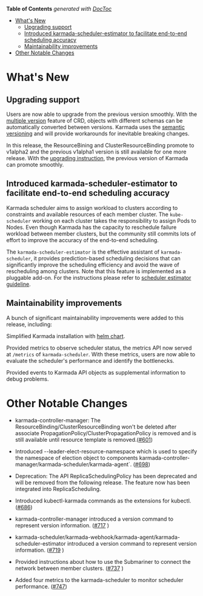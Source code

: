 <!-- START doctoc generated TOC please keep comment here to allow auto update -->
<!-- DON'T EDIT THIS SECTION, INSTEAD RE-RUN doctoc TO UPDATE -->
**Table of Contents**  *generated with [DocToc](https://github.com/thlorenz/doctoc)*

- [What's New](#whats-new)
  - [Upgrading support](#upgrading-support)
  - [Introduced karmada-scheduler-estimator to facilitate end-to-end scheduling accuracy](#introduced-karmada-scheduler-estimator-to-facilitate-end-to-end-scheduling-accuracy)
  - [Maintainability improvements](#maintainability-improvements)
- [Other Notable Changes](#other-notable-changes)

<!-- END doctoc generated TOC please keep comment here to allow auto update -->

# What's New
## Upgrading support
Users are now able to upgrade from the previous version smoothly. With the 
[multiple version](https://kubernetes.io/docs/tasks/extend-kubernetes/custom-resources/custom-resource-definition-versioning/#specify-multiple-versions)
feature of CRD,
objects with different schemas can be automatically converted between versions. Karmada uses the [semantic 
versioning](https://semver.org/) and will provide workarounds for inevitable breaking changes.

In this release, the ResourceBining and ClusterResourceBinding promote to v1alpha2 and the previous v1alpha1 
version is still available for one more release. With the 
[upgrading instruction](https://github.com/karmada-io/karmada/tree/9126cffa218871e921510d3deb1b185c8a4dee3d/docs/upgrading),
the previous version of 
Karmada can promote smoothly.

## Introduced karmada-scheduler-estimator to facilitate end-to-end scheduling accuracy
Karmada scheduler aims to assign workload to clusters according to constraints and available resources of 
each member cluster. The `kube-scheduler` working on each cluster takes the responsibility to assign Pods 
to Nodes.
Even though Karmada has the capacity to reschedule failure workload between member clusters, but the 
community still commits lots of effort to improve the accuracy of the end-to-end scheduling.

The `karmada-scheduler-estimator` is the effective assistant of `karmada-scheduler`, it provides 
prediction-based scheduling decisions that can significantly improve the scheduling efficiency and 
avoid the wave of rescheduling among clusters. Note that this feature is implemented as 
a pluggable add-on. For the instructions please refer to 
[scheduler estimator guideline](https://github.com/karmada-io/karmada/blob/9126cffa218871e921510d3deb1b185c8a4dee3d/docs/scheduler-estimator.md).


## Maintainability improvements
A bunch of significant maintainability improvements were added to this release, including:

Simplified Karmada installation with 
[helm chart](https://github.com/karmada-io/karmada/tree/9126cffa218871e921510d3deb1b185c8a4dee3d/charts).

Provided metrics to observe scheduler status, the metrics API now served at `/metrics` of `karmada-scheduler`.
With these metrics, users are now able to evaluate the scheduler's performance and identify the bottlenecks.

Provided events to Karmada API objects as supplemental information to debug problems.

# Other Notable Changes
- karmada-controller-manager: The ResourceBinding/ClusterResourceBinding won't be deleted after associate 
  PropagationPolicy/ClusterPropagationPolicy is removed and is still available until resource template is
  removed.([#601](https://github.com/karmada-io/karmada/pull/601))
  
- Introduced --leader-elect-resource-namespace which is used to specify the namespace of election object 
  to components karmada-controller-manager/karmada-scheduler/karmada-agent`. 
  ([#698](https://github.com/karmada-io/karmada/pull/698))
  
- Deprecation: The API ReplicaSchedulingPolicy has been deprecated and will be removed from the following 
  release. The feature now has been integrated into ReplicaScheduling.
- Introduced kubectl-karmada commands as the extensions for kubectl.
  ([#686](https://github.com/karmada-io/karmada/pull/686))
  
- karmada-controller-manager introduced a version command to represent version information.
  ([#717](https://github.com/karmada-io/karmada/pull/717) )
  
- karmada-scheduler/karmada-webhook/karmada-agent/karmada-scheduler-estimator introduced a version command to 
  represent version information. ([#719](https://github.com/karmada-io/karmada/pull/719) )
  
- Provided instructions about how to use the Submariner to connect the network between member 
  clusters. ([#737](https://github.com/karmada-io/karmada/pull/737) )
  
- Added four metrics to the karmada-scheduler to monitor scheduler performance. 
  ([#747](https://github.com/karmada-io/karmada/pull/747))
  